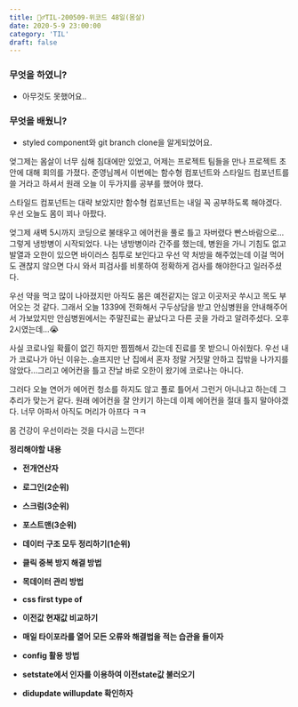 ```yaml
---
title: 🏃‍♂️TIL-200509-위코드 48일(몸살)
date: 2020-5-9 23:00:00
category: 'TIL'
draft: false
---
```




### 무엇을 하였니?

- 아무것도 못했어요..



### 무엇을 배웠니?

- styled component와 git branch clone을 알게되었어요.



엊그제는 몸살이 너무 심해 침대에만 있었고, 어제는 프로젝트 팀들을 만나 프로젝트 초안에 대해 회의를 가졌다. 준영님께서 이번에는 함수형 컴포넌트와 스타일드 컴포넌트를 쓸 거라고 하셔서 원래 오늘 이 두가지를 공부를 했어야 했다.

스타일드 컴포넌트는 대략 보았지만 함수형 컴포넌트는 내일 꼭 공부하도록 해야겠다. 우선 오늘도 몸이 꾀나 아팠다. 

엊그제 새벽 5시까지 코딩으로 불태우고 에어컨을 풀로 틀고 자버렸다 빤스바람으로... 그렇게 냉방병이 시작되었다. 나는 냉방병이라 간주를 했는데, 병원을 가니 기침도 없고 발열과 오한이 있으면 바이러스 침투로 보인다고 우선 약 처방을 해주었는데 이걸 먹어도 괜찮지 않으면 다시 와서 피검사를 비롯하여 정확하게 검사를 해야한다고 일러주셨다.

우선 약을 먹고 많이 나아졌지만 아직도 몸은 예전같지는 않고 이곳저곳 쑤시고 목도 부어오는 것 같다. 그래서 오늘 1339에 전화해서 구두상담을 받고 안심병원을 안내해주어서 가보았지만 안심병원에서는 주말진료는 끝났다고 다른 곳을 가라고 알려주셨다. 오후2시였는데...😭 

사실 코로나일 확률이 없긴 하지만 찜찜해서 갔는데 진료를 못 받으니 아쉬웠다. 우선 내가 코로나가 아닌 이유는..슬프지만 난 집에서 혼자 정말 거짓말 안하고 집밖을 나가지를 않았다...그리고 에어컨을 틀고 잔날 바로 오한이 왔기에 코로나는 아니다.

그러다 오늘 연어가 에어컨 청소를 하지도 않고 풀로 틀어서 그런거 아니냐고 하는데 그 추리가 맞는거 같다. 원래 에어컨을 잘 안키기 하는데 이제 에어컨을 절대 틀지 말아야겠다. 너무 아파서 아직도 머리가 아프다 ㅋㅋ 

몸 건강이 우선이라는 것을 다시금 느낀다!

**정리해야할 내용**

- **전개연산자**
- **로그인(2순위)**
- **스크럼(3순위)**
- **포스트맨(3순위)**
- **데이터 구조 모두 정리하기(1순위)**
- **클릭 중복 방지 해결 방법**
- **목데이터 관리 방법**
- **css first type of**
- **이전값 현재값 비교하기**

- **매일 타이포라를 열어 모든 오류와 해결법을 적는 습관을 들이자**
- **config 활용 방법**
- **setstate에서 인자를 이용하여 이전state값 불러오기**
- **didupdate willupdate 확인하자**

